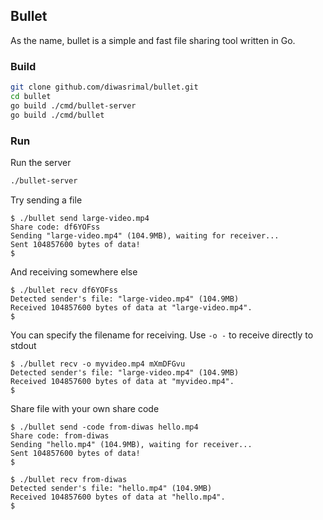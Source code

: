 ## Bullet

As the name, bullet is a simple and fast file sharing tool written in Go.

### Build
```sh
git clone github.com/diwasrimal/bullet.git
cd bullet
go build ./cmd/bullet-server
go build ./cmd/bullet
```

### Run

Run the server
```sh
./bullet-server
```

Try sending a file
```console
$ ./bullet send large-video.mp4
Share code: df6YOFss
Sending "large-video.mp4" (104.9MB), waiting for receiver...
Sent 104857600 bytes of data!
$
```

And receiving somewhere else
```console
$ ./bullet recv df6YOFss
Detected sender's file: "large-video.mp4" (104.9MB)
Received 104857600 bytes of data at "large-video.mp4".
$
```

You can specify the filename for receiving. Use `-o -` to receive directly to stdout
```console
$ ./bullet recv -o myvideo.mp4 mXmDFGvu
Detected sender's file: "large-video.mp4" (104.9MB)
Received 104857600 bytes of data at "myvideo.mp4".
$
```

Share file with your own share code

```console
$ ./bullet send -code from-diwas hello.mp4
Share code: from-diwas
Sending "hello.mp4" (104.9MB), waiting for receiver...
Sent 104857600 bytes of data!
$
```

```console
$ ./bullet recv from-diwas
Detected sender's file: "hello.mp4" (104.9MB)
Received 104857600 bytes of data at "hello.mp4".
$
```
